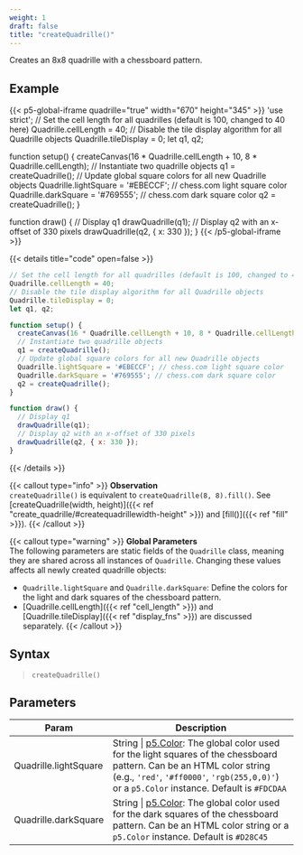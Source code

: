 ```yaml
---
weight: 1  
draft: false  
title: "createQuadrille()"  
---
```


Creates an 8x8 quadrille with a chessboard pattern.

## Example

{{< p5-global-iframe quadrille="true" width="670" height="345" >}}
'use strict';
// Set the cell length for all quadrilles (default is 100, changed to 40 here)
Quadrille.cellLength = 40;
// Disable the tile display algorithm for all Quadrille objects
Quadrille.tileDisplay = 0;
let q1, q2;

function setup() {
  createCanvas(16 * Quadrille.cellLength + 10, 8 * Quadrille.cellLength);
  // Instantiate two quadrille objects
  q1 = createQuadrille();
  // Update global square colors for all new Quadrille objects
  Quadrille.lightSquare = '#EBECCF'; // chess.com light square color
  Quadrille.darkSquare = '#769555'; // chess.com dark square color
  q2 = createQuadrille();
}

function draw() {
  // Display q1
  drawQuadrille(q1);
  // Display q2 with an x-offset of 330 pixels
  drawQuadrille(q2, { x: 330 });
}
{{< /p5-global-iframe >}}

{{< details title="code" open=false >}}
```js
// Set the cell length for all quadrilles (default is 100, changed to 40 here)
Quadrille.cellLength = 40;
// Disable the tile display algorithm for all Quadrille objects
Quadrille.tileDisplay = 0;
let q1, q2;

function setup() {
  createCanvas(16 * Quadrille.cellLength + 10, 8 * Quadrille.cellLength);
  // Instantiate two quadrille objects
  q1 = createQuadrille();
  // Update global square colors for all new Quadrille objects
  Quadrille.lightSquare = '#EBECCF'; // chess.com light square color
  Quadrille.darkSquare = '#769555'; // chess.com dark square color
  q2 = createQuadrille();
}

function draw() {
  // Display q1
  drawQuadrille(q1);
  // Display q2 with an x-offset of 330 pixels
  drawQuadrille(q2, { x: 330 });
}
```
{{< /details >}}

{{< callout type="info" >}}
**Observation**  
`createQuadrille()` is equivalent to `createQuadrille(8, 8).fill()`. See [createQuadrille(width, height)]({{< ref "create_quadrille/#createquadrillewidth-height" >}}) and [fill()]({{< ref "fill" >}}).
{{< /callout >}}

{{< callout type="warning" >}}
**Global Parameters**  
The following parameters are static fields of the `Quadrille` class, meaning they are shared across all instances of `Quadrille`. Changing these values affects all newly created quadrille objects:
- `Quadrille.lightSquare` and `Quadrille.darkSquare`: Define the colors for the light and dark squares of the chessboard pattern.
- [Quadrille.cellLength]({{< ref "cell_length" >}}) and [Quadrille.tileDisplay]({{< ref "display_fns" >}}) are discussed separately.
{{< /callout >}}

## Syntax

> `createQuadrille()`

## Parameters

| Param                 | Description                                                                                             |
|-----------------------|---------------------------------------------------------------------------------------------------------|
| Quadrille.lightSquare | String \| [p5.Color](https://p5js.org/reference/#/p5.Color): The global color used for the light squares of the chessboard pattern. Can be an HTML color string (e.g., `'red'`, `'#ff0000'`, `'rgb(255,0,0)'`) or a `p5.Color` instance. Default is `#FDCDAA` |
| Quadrille.darkSquare  | String \| [p5.Color](https://p5js.org/reference/#/p5.Color): The global color used for the dark squares of the chessboard pattern. Can be an HTML color string or a `p5.Color` instance. Default is `#D28C45` |